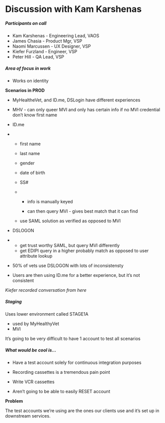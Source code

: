 # Discussion with Kam Karshenas



##### Participants on call

- Kam Karshenas - Engineering Lead, VAOS
- James Chasia - Product Mgr, VSP
- Naomi Marcussen - UX Designer, VSP
- Kiefer Furzland - Engineer, VSP
- Peter Hill - QA Lead, VSP



##### Area of focus in work

- Works on identity

**Scenarios in PROD**

- MyHealtheVet, and ID.me, DSLogin have different experiences

- MHV - can only queer MVI and only has certain info if no MVI credential don’t know first name

- ID.me 

- - first name

  - last name

  - gender

  - date of birth

  - SS#

  - - info is manually keyed

    - can then query MVI - gives best match that it can find

  - use SAML solution as verified as opposed to MVI

- DSLOGON

- - get trust worthy SAML, but query MVI differently
  - get EDIPI query in a higher probably match as opposed to user attribute lookup

- 50% of vets use DSLOGON with lots of inconsistensty

- Users are then using ID.me for a better experience, but it’s not consistent

*Kiefer recorded conversation from here*



##### Staging

Uses lower environment called STAGE1A

- used by MyHealthyVet
- MVI

It’s going to be very difficult to have 1 account to test all scenarios



##### What would be cool is...

- Have a test account solely for continuous integration purposes

- Recording cassettes is a tremendous pain point

- Write VCR cassettes

- Aren’t going to be able to easily RESET account

**Problem**

The test accounts we’re using are the ones our clients use and it’s set up in downstream services.

<!--**Maybe test account users per team is more effective solution**-->
